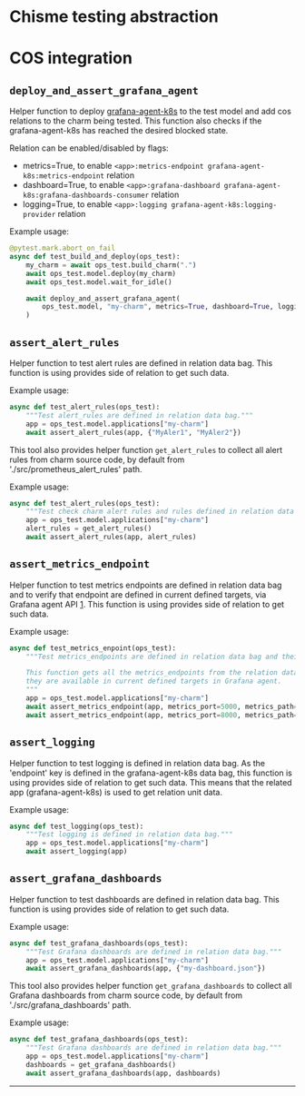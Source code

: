 # Chisme testing abstraction

# COS integration

## `deploy_and_assert_grafana_agent`

Helper function to deploy [grafana-agent-k8s](https://charmhub.io/grafana-agent-k8s) to the test model and add cos relations to the charm being tested. This function also checks if the grafana-agent-k8s has reached the desired blocked state.

Relation can be enabled/disabled by flags:
- metrics=True, to enable `<app>:metrics-endpoint grafana-agent-k8s:metrics-endpoint` relation
- dashboard=True, to enable `<app>:grafana-dashboard grafana-agent-k8s:grafana-dashboards-consumer` relation
- logging=True, to enable `<app>:logging grafana-agent-k8s:logging-provider` relation

Example usage:
```python
@pytest.mark.abort_on_fail
async def test_build_and_deploy(ops_test):
    my_charm = await ops_test.build_charm(".")
    await ops_test.model.deploy(my_charm)
    await ops_test.model.wait_for_idle()

    await deploy_and_assert_grafana_agent(
        ops_test.model, "my-charm", metrics=True, dashboard=True, logging=True
    )
```

## `assert_alert_rules`

Helper function to test alert rules are defined in relation data bag. This function is using provides side of relation to get such data.

Example usage:
```python
async def test_alert_rules(ops_test):
    """Test alert_rules are defined in relation data bag."""
    app = ops_test.model.applications["my-charm"]
    await assert_alert_rules(app, {"MyAler1", "MyAler2"})
```

This tool also provides helper function `get_alert_rules` to collect all alert rules from charm source code, by default from './src/prometheus_alert_rules' path.

Example usage:
```python
async def test_alert_rules(ops_test):
    """Test check charm alert rules and rules defined in relation data bag."""
    app = ops_test.model.applications["my-charm"]
    alert_rules = get_alert_rules()
    await assert_alert_rules(app, alert_rules)
```

## `assert_metrics_endpoint`

Helper function to test metrics endpoints are defined in relation data bag and to verify that endpoint are defined in current defined targets, via Grafana agent API [1]. This function is using provides side of relation to get such data.

Example usage:
```python
async def test_metrics_enpoint(ops_test):
    """Test metrics_endpoints are defined in relation data bag and their accessibility.

    This function gets all the metrics_endpoints from the relation data bag, checks if
    they are available in current defined targets in Grafana agent.
    """
    app = ops_test.model.applications["my-charm"]
    await assert_metrics_endpoint(app, metrics_port=5000, metrics_path="/metrics")
    await assert_metrics_endpoint(app, metrics_port=8000, metrics_path="/metrics")
```

## `assert_logging`

Helper function to test logging is defined in relation data bag. As the 'endpoint' key is defined in the grafana-agent-k8s data bag, this function is using provides side of relation to get such data. This means that the related app (grafana-agent-k8s) is used to get relation unit data.

Example usage:
```python
async def test_logging(ops_test):
    """Test logging is defined in relation data bag."""
    app = ops_test.model.applications["my-charm"]
    await assert_logging(app)
```

## `assert_grafana_dashboards`

Helper function to test dashboards are defined in relation data bag. This function is using provides side of relation to get such data.

Example usage:
```python
async def test_grafana_dashboards(ops_test):
    """Test Grafana dashboards are defined in relation data bag."""
    app = ops_test.model.applications["my-charm"]
    await assert_grafana_dashboards(app, {"my-dashboard.json"})
```

This tool also provides helper function `get_grafana_dashboards` to collect all Grafana dashboards from charm source code, by default from './src/grafana_dashboards' path.

Example usage:
```python
async def test_grafana_dashboards(ops_test):
    """Test Grafana dashboards are defined in relation data bag."""
    app = ops_test.model.applications["my-charm"]
    dashboards = get_grafana_dashboards()
    await assert_grafana_dashboards(app, dashboards)
```

---
[1]: https://grafana.com/docs/agent/latest/static/api/#list-current-scrape-targets-of-metrics-subsystem

